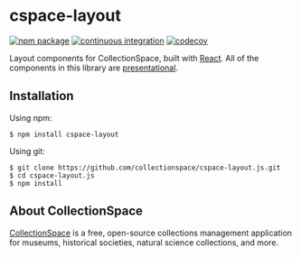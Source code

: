 # cspace-layout

[![npm package](https://img.shields.io/npm/v/cspace-layout.svg)](https://www.npmjs.com/package/cspace-layout)
[![continuous integration](https://github.com/collectionspace/cspace-layout.js/actions/workflows/ci-js.yml/badge.svg?branch=master&event=push)](https://github.com/collectionspace/cspace-layout.js/actions/workflows/ci-js.yml)
[![codecov](https://codecov.io/gh/collectionspace/cspace-layout.js/branch/master/graph/badge.svg?token=WE7UM98W0I)](https://codecov.io/gh/collectionspace/cspace-layout.js)

Layout components for CollectionSpace, built with [React](https://facebook.github.io/react/). All of the components in this library are [presentational](https://medium.com/@dan_abramov/smart-and-dumb-components-7ca2f9a7c7d0).

## Installation

Using npm:

```
$ npm install cspace-layout
```

Using git:

```
$ git clone https://github.com/collectionspace/cspace-layout.js.git
$ cd cspace-layout.js
$ npm install
```

## About CollectionSpace

[CollectionSpace](http://www.collectionspace.org/) is a free, open-source collections management application for museums, historical societies, natural science collections, and more.

